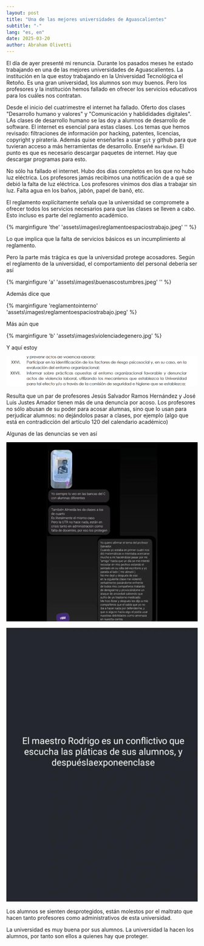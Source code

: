 ```yaml
---
layout: post
title: "Una de las mejores universidades de Aguascalientes"
subtitle: "-"
lang: "es, en"
date: 2025-03-20
author: Abraham Olivetti
---
```


El día de ayer presenté mi renuncia. Durante los pasados meses he estado trabajando en una de las mejores universidades de Aguascalientes. La institución en la que estoy trabajando en la
Universidad Tecnológica el Retoño. Es una gran universidad, los alumnos son muy buenos. Pero los profesores y la institución hemos fallado en ofrecer los servicios educativos para los cuáles nos contratan.

Desde el inicio del cuatrimestre el internet ha fallado. Oferto dos clases "Desarrollo humano y valores" y "Comunicación y hablididades digitales". LAs clases de desarrollo humano se las doy a alumnos de desarrollo de software. El internet es esencial para estas clases. Los temas que hemos revisado: filtraciones de información por hacking, patentes, licencias, copyright y piratería.  Además quise enseñarles a usar `git` y github para que tuvieran acceso a más herramientas de desarrollo. Enseñé `markdown`. El punto es que es necesario descargar paquetes de internet. Hay que descargar programas para esto.

No sólo ha fallado el internet. Hubo dos días completos en los que no hubo luz eléctrica. Los profesores jamás recibimos una notificación de a qué se debió la falta de luz eléctrica. Los profesores vinimos dos días a trabajar sin luz. Falta agua en los baños, jabón, papel de banõ, etc.

El reglamento explícitamente señala que la universidad se compromete a ofrecer todos los servicios necesarios para que las clases se lleven a cabo. Esto incluso es parte del reglamento académico.

{% marginfigure 'the' 'assets\images\reglamentoespaciostrabajo.jpeg' '' %}

Lo que implica que la falta de servicios básicos es un incumplimiento al reglamento.

Pero la parte más trágica es que la universidad protege acosadores. Según el reglamento de la universidad, el comportamiento del personal debería ser así

{% marginfigure 'a' 'assets\images\buenascostumbres.jpeg' '' %}

Además dice que

{% marginfigure 'reglamentointerno' 'assets\images\reglamentoespaciostrabajo.jpeg' %}

Más aún que

{% marginfigure 'b' 'assets\images\violenciadegenero.jpg' %}

Y aquí estoy

![denuncia](assets\images\denuncia.jpg)

Resulta que un par de profesores Jesús Salvador Ramos Hernández y José Luis Justes Amador tienen más de una denuncia por acoso. Los profesores no sólo abusan de su poder para acosar alumnas, sino que lo usan para perjudicar alumnos: no dejándolos pasar a clases, por ejemplo (algo que está en contradicción del artículo 120 del calendario académico)

Algunas de las denuncias se ven así

![chava](assets\images\chavaprotege.jpg)

![pereira](assets\images\pereira.jpg)

Los alumnos se sienten desprotegidos, están molestos por el maltrato que hacen tanto profesores como administrativos de esta universidad.

La universidad es muy buena por sus alumnos. La universidad la hacen los alumnos, por tanto son ellos a quienes hay que proteger.
